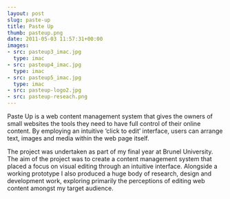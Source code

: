```yaml
---
layout: post
slug: paste-up
title: Paste Up
thumb: pasteup.png
date: 2011-05-03 11:57:31+00:00
images:
- src: pasteup3_imac.jpg
  type: imac
- src: pasteup4_imac.jpg
  type: imac
- src: pasteup5_imac.jpg
  type: imac
- src: pasteup-logo2.jpg
- src: pasteup-reseach.png
---
```


Paste Up is a web content management system that gives the owners of small websites the tools they need to have full control of their online content. By employing an intuitive ‘click to edit’ interface, users can arrange text, images and media within the web page itself.

The project was undertaken as part of my final year at Brunel University. The aim of the project was to create a content management system that placed a focus on visual editing through an intuitive interface. Alongside a working prototype I also produced a huge body of research, design and development work, exploring primarily the perceptions of editing web content amongst my target audience.